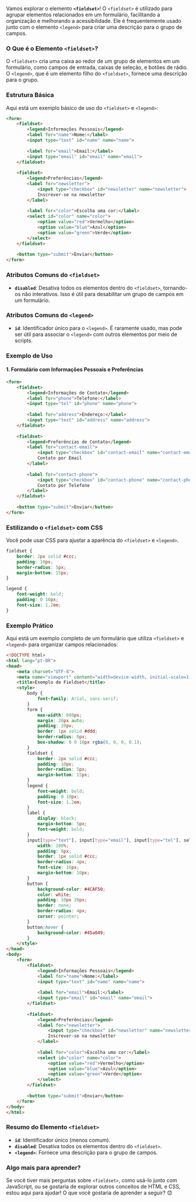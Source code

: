 Vamos explorar o elemento **`<fieldset>`**! O `<fieldset>` é utilizado para agrupar elementos relacionados em um formulário, facilitando a organização e melhorando a acessibilidade. Ele é frequentemente usado junto com o elemento `<legend>` para criar uma descrição para o grupo de campos.

### O Que é o Elemento `<fieldset>`?

O `<fieldset>` cria uma caixa ao redor de um grupo de elementos em um formulário, como campos de entrada, caixas de seleção, e botões de rádio. O `<legend>`, que é um elemento filho do `<fieldset>`, fornece uma descrição para o grupo.

### Estrutura Básica

Aqui está um exemplo básico de uso do `<fieldset>` e `<legend>`:

```html
<form>
    <fieldset>
        <legend>Informações Pessoais</legend>
        <label for="name">Nome:</label>
        <input type="text" id="name" name="name">
        
        <label for="email">Email:</label>
        <input type="email" id="email" name="email">
    </fieldset>
    
    <fieldset>
        <legend>Preferências</legend>
        <label for="newsletter">
            <input type="checkbox" id="newsletter" name="newsletter">
            Inscrever-se na newsletter
        </label>
        
        <label for="color">Escolha uma cor:</label>
        <select id="color" name="color">
            <option value="red">Vermelho</option>
            <option value="blue">Azul</option>
            <option value="green">Verde</option>
        </select>
    </fieldset>
    
    <button type="submit">Enviar</button>
</form>
```

### Atributos Comuns do `<fieldset>`

- **`disabled`**: Desativa todos os elementos dentro do `<fieldset>`, tornando-os não interativos. Isso é útil para desabilitar um grupo de campos em um formulário.
  
### Atributos Comuns do `<legend>`

- **`id`**: Identificador único para o `<legend>`. É raramente usado, mas pode ser útil para associar o `<legend>` com outros elementos por meio de scripts.

### Exemplo de Uso

#### 1. **Formulário com Informações Pessoais e Preferências**

```html
<form>
    <fieldset>
        <legend>Informações de Contato</legend>
        <label for="phone">Telefone:</label>
        <input type="tel" id="phone" name="phone">
        
        <label for="address">Endereço:</label>
        <input type="text" id="address" name="address">
    </fieldset>
    
    <fieldset>
        <legend>Preferências de Contato</legend>
        <label for="contact-email">
            <input type="checkbox" id="contact-email" name="contact-email">
            Contato por Email
        </label>
        
        <label for="contact-phone">
            <input type="checkbox" id="contact-phone" name="contact-phone">
            Contato por Telefone
        </label>
    </fieldset>
    
    <button type="submit">Enviar</button>
</form>
```

### Estilizando o `<fieldset>` com CSS

Você pode usar CSS para ajustar a aparência do `<fieldset>` e `<legend>`.

```css
fieldset {
    border: 2px solid #ccc;
    padding: 10px;
    border-radius: 5px;
    margin-bottom: 15px;
}

legend {
    font-weight: bold;
    padding: 0 10px;
    font-size: 1.2em;
}
```

### Exemplo Prático

Aqui está um exemplo completo de um formulário que utiliza `<fieldset>` e `<legend>` para organizar campos relacionados:

```html
<!DOCTYPE html>
<html lang="pt-BR">
<head>
    <meta charset="UTF-8">
    <meta name="viewport" content="width=device-width, initial-scale=1.0">
    <title>Exemplo de Fieldset</title>
    <style>
        body {
            font-family: Arial, sans-serif;
        }
        form {
            max-width: 600px;
            margin: 20px auto;
            padding: 20px;
            border: 1px solid #ddd;
            border-radius: 8px;
            box-shadow: 0 0 10px rgba(0, 0, 0, 0.1);
        }
        fieldset {
            border: 2px solid #ccc;
            padding: 10px;
            border-radius: 5px;
            margin-bottom: 15px;
        }
        legend {
            font-weight: bold;
            padding: 0 10px;
            font-size: 1.2em;
        }
        label {
            display: block;
            margin-bottom: 5px;
            font-weight: bold;
        }
        input[type="text"], input[type="email"], input[type="tel"], select {
            width: 100%;
            padding: 8px;
            border: 1px solid #ccc;
            border-radius: 4px;
            font-size: 16px;
            margin-bottom: 10px;
        }
        button {
            background-color: #4CAF50;
            color: white;
            padding: 10px 20px;
            border: none;
            border-radius: 4px;
            cursor: pointer;
        }
        button:hover {
            background-color: #45a049;
        }
    </style>
</head>
<body>
    <form>
        <fieldset>
            <legend>Informações Pessoais</legend>
            <label for="name">Nome:</label>
            <input type="text" id="name" name="name">
            
            <label for="email">Email:</label>
            <input type="email" id="email" name="email">
        </fieldset>
        
        <fieldset>
            <legend>Preferências</legend>
            <label for="newsletter">
                <input type="checkbox" id="newsletter" name="newsletter">
                Inscrever-se na newsletter
            </label>
            
            <label for="color">Escolha uma cor:</label>
            <select id="color" name="color">
                <option value="red">Vermelho</option>
                <option value="blue">Azul</option>
                <option value="green">Verde</option>
            </select>
        </fieldset>
        
        <button type="submit">Enviar</button>
    </form>
</body>
</html>
```

### Resumo do Elemento `<fieldset>`

- **`id`**: Identificador único (menos comum).
- **`disabled`**: Desativa todos os elementos dentro do `<fieldset>`.
- **`<legend>`**: Fornece uma descrição para o grupo de campos.

### Algo mais para aprender?

Se você tiver mais perguntas sobre `<fieldset>`, como usá-lo junto com JavaScript, ou se gostaria de explorar outros conceitos de HTML e CSS, estou aqui para ajudar! O que você gostaria de aprender a seguir? 😊